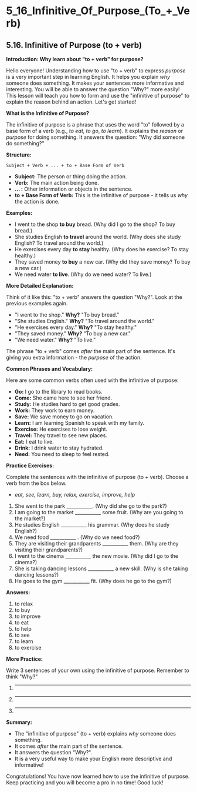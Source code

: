 # 5_16_Infinitive_Of_Purpose_(To_+_Verb)

## 5.16. Infinitive of Purpose (to + verb)

**Introduction: Why learn about "to + verb" for purpose?**

Hello everyone! Understanding how to use "to + verb" to express *purpose* is a very important step in learning English. It helps you explain *why* someone does something. It makes your sentences more informative and interesting. You will be able to answer the question "Why?" more easily! This lesson will teach you how to form and use the "infinitive of purpose" to explain the reason behind an action. Let's get started!

**What is the Infinitive of Purpose?**

The infinitive of purpose is a phrase that uses the word "to" followed by a base form of a verb (e.g., *to eat*, *to go*, *to learn*). It explains the *reason* or *purpose* for doing something. It answers the question: "Why did someone do something?"

**Structure:**

`Subject + Verb + ... + to + Base Form of Verb`

*   **Subject:** The person or thing doing the action.
*   **Verb:** The main action being done.
*   **... :** Other information or objects in the sentence.
*   **to + Base Form of Verb:** This is the infinitive of purpose - it tells us *why* the action is done.

**Examples:**

*   I went to the shop **to buy** bread. (Why did I go to the shop? To buy bread.)
*   She studies English **to travel** around the world. (Why does she study English? To travel around the world.)
*   He exercises every day **to stay** healthy. (Why does he exercise? To stay healthy.)
*   They saved money **to buy** a new car. (Why did they save money? To buy a new car.)
*   We need water **to live**. (Why do we need water? To live.)

**More Detailed Explanation:**

Think of it like this: "to + verb" answers the question "Why?". Look at the previous examples again.

*   "I went to the shop."  **Why?** "To buy bread."
*   "She studies English." **Why?** "To travel around the world."
*   "He exercises every day." **Why?** "To stay healthy."
*   "They saved money." **Why?** "To buy a new car."
*   "We need water." **Why?** "To live."

The phrase "to + verb" comes *after* the main part of the sentence. It's giving you extra information - the *purpose* of the action.

**Common Phrases and Vocabulary:**

Here are some common verbs often used with the infinitive of purpose:

*   **Go:** I go to the library to read books.
*   **Come:** She came here to see her friend.
*   **Study:** He studies hard to get good grades.
*   **Work:** They work to earn money.
*   **Save:** We save money to go on vacation.
*   **Learn:** I am learning Spanish to speak with my family.
*   **Exercise:** He exercises to lose weight.
*   **Travel:** They travel to see new places.
*   **Eat:** I eat to live.
*   **Drink:** I drink water to stay hydrated.
*   **Need:** You need to sleep to feel rested.

**Practice Exercises:**

Complete the sentences with the infinitive of purpose (to + verb). Choose a verb from the box below.

*   *eat, see, learn, buy, relax, exercise, improve, help*

1.  She went to the park ___________. (Why did she go to the park?)
2.  I am going to the market ___________ some fruit. (Why are you going to the market?)
3.  He studies English ___________ his grammar. (Why does he study English?)
4.  We need food ___________ . (Why do we need food?)
5.  They are visiting their grandparents ___________ them. (Why are they visiting their grandparents?)
6.  I went to the cinema ___________ the new movie. (Why did I go to the cinema?)
7.  She is taking dancing lessons ___________ a new skill. (Why is she taking dancing lessons?)
8.  He goes to the gym ___________ fit. (Why does he go to the gym?)

**Answers:**

1.  to relax
2.  to buy
3.  to improve
4.  to eat
5.  to help
6.  to see
7.  to learn
8.  to exercise

**More Practice:**

Write 3 sentences of your own using the infinitive of purpose. Remember to think "Why?"

1. _________________________________________________________________________
2. _________________________________________________________________________
3. _________________________________________________________________________

**Summary:**

*   The "infinitive of purpose" (to + verb) explains *why* someone does something.
*   It comes *after* the main part of the sentence.
*   It answers the question "Why?".
*   It is a very useful way to make your English more descriptive and informative!

Congratulations! You have now learned how to use the infinitive of purpose. Keep practicing and you will become a pro in no time! Good luck!
